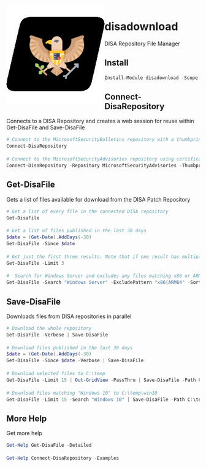 <img align="left" src="https://github.com/potatoqualitee/disadownload/blob/main/logo.png?raw=true" alt="disadownload logo">

# disadownload
DISA Repository File Manager

## Install

```powershell
Install-Module disadownload -Scope CurrentUser
```

## Connect-DisaRepository

Connects to a DISA Repository and creates a web session for reuse within Get-DisaFile and Save-DisaFile

```powershell
# Connect to the MicrosoftSecurityBulletins repository with a thumbprint that matches "Authentication - "
Connect-DisaRepository

# Connect to the MicrosoftSecurityAdvisories repository using certificate with thumbprint A909502DD82AE41433E6F83886B00D4277A32A7B
Connect-DisaRepository -Repository MicrosoftSecurityAdvisories -Thumbprint A909502DD82AE41433E6F83886B00D4277A32A7B
```

## Get-DisaFile

 Gets a list of files available for download from the DISA Patch Repository

```powershell
# Get a list of every file in the connected DISA repository
Get-DisaFile

# Get a list of files published in the last 30 days
$date = (Get-Date).AddDays(-30)
Get-DisaFile -Since $date

# Get just the first three results. Note that if one result has multiple files, this is not calculated in the limit.
Get-DisaFile -Limit 3

#  Search for Windows Server and excludes any files matching x86 or ARM64, ordered by oldest created
Get-DisaFile -Search "Windows Server" -ExcludePattern "x86|ARM64" -SortOrder Ascending
```

## Save-DisaFile

Downloads files from DISA repositories in parallel

```powershell
# Download the whole repository
Get-DisaFile -Verbose | Save-DisaFile

# Download files published in the last 30 days
$date = (Get-Date).AddDays(-30)
Get-DisaFile -Since $date -Verbose | Save-DisaFile

# Download selected files to C:\temp
Get-DisaFile -Limit 15 | Out-GridView -PassThru | Save-DisaFile -Path C:\temp

# Download files matching "Windows 10" to C:\temp\win10
Get-DisaFile -Limit 15 -Search "Windows 10" | Save-DisaFile -Path C:\temp\Win10
```

## More Help

Get more help

```powershell
Get-Help Get-DisaFile -Detailed

Get-Help Connect-DisaRepository -Examples
```

